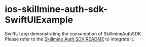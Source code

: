 # ios-skillmine-auth-sdk-SwiftUIExample
SwiftUI app demonstrating the consumption of SkillmineAuthSDK <br>
Please refer to the [Skillmine Auth SDK README](https://github.com/SkillmineTech/ios-skillmine-auth-sdk/blob/main/README.md) to integrate it.
